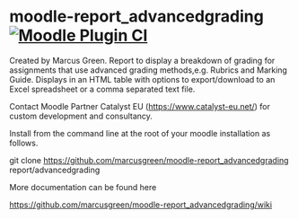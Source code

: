 # moodle-report_advancedgrading [![Moodle Plugin CI](https://github.com/marcusgreen/moodle-report_advancedgrading/actions/workflows/moodle-ci.yml/badge.svg)](https://github.com/marcusgreen/moodle-report_advancedgrading/actions/workflows/moodle-ci.yml)

Created by Marcus Green. Report to display a breakdown of grading for assignments that use advanced grading methods,e.g. Rubrics and Marking Guide. Displays in an HTML table with options to export/download to an Excel spreadsheet or a comma separated text file.

Contact Moodle Partner Catalyst EU (https://www.catalyst-eu.net/) for custom development and consultancy.

Install from the command line at the root of your moodle installation as follows.

git clone https://github.com/marcusgreen/moodle-report_advancedgrading report/advancedgrading

More documentation can be found here

https://github.com/marcusgreen/moodle-report_advancedgrading/wiki
